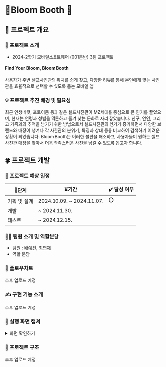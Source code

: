 # 🌷Bloom Booth 🌷

## 🎯 프로젝트 개요
### 📸 프로젝트 소개
- 2024-2학기 모바일소프트웨어 (001분반) 3팀 프로젝트
  
#### Find Your Bloom, Bloom Booth
사용자가 주변 셀프사진관의 위치를 쉽게 찾고, 다양한 리뷰를 통해 본인에게 맞는 사진관을 효율적으로 선택할 수 있도록 돕는 모바일 앱


### 💡 프로젝트 추진 배경 및 필요성
최근 인생네컷, 포토이즘 등과 같은 셀프사진관이 MZ세대를 중심으로 큰 인기를 끌었으며, 현재는 연령과 성별을 막론하고 즐겨 찾는 문화로 자리 잡았습니다. 친구, 연인, 그리고 가족과의 추억을 남기기 위한 방법으로서 셀프사진관의 인기가 증가하면서 다양한 브랜드와 매장이 생겨나 각 사진관의 분위기, 특징과 상태 등을 비교하여 검색하기 어려운 상황이 되었습니다. Bloom Booth는 이러한 불편을 해소하고, 사용자들이 원하는 셀프사진관 매장을 찾아서 더욱 만족스러운 사진을 남길 수 있도록 돕고자 합니다.

## 🍀 프로젝트 개발
### 📅 프로젝트 예상 일정
|    🚩단계         | ⌛기간               | ✔️ 달성 여부    |
|----------------|------------------------|----------------|
|  기획 및 설계   | 2024.10.09. ~ 2024.11.07. | ⭕|
|  개발          | ~ 2024.11.30.       |           |
|  테스트            | ~ 2024.12.15.       |            | 

### 👩‍💻 팀원 소개 및 역할분담
- 팀원 : <a href="https://github.com/coding-leo-1979">배예진</a>, <a href="https://github.com/yeonjae02">최연재</a>
- 역할 분담


### 🌊 플로우차트
추후 업로드 예정

### ✍️ 구현 기능 소개
추후 업로드 예정

### 📱 실행 화면 캡쳐

<details>
  <summary> 화면 확인하기 </summary>

  추후 업로드 예정

</details>

### 🌳 프로젝트 구조
추후 업로드 예정